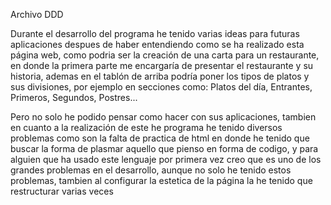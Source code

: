 Archivo DDD

Durante el desarrollo del programa he tenido varias ideas para futuras aplicaciones despues de haber entendiendo como se ha realizado esta página web, como podria ser la creación de una carta para un restaurante, en donde la primera parte me encargaría de presentar el restaurante y su historia, ademas en el tablón de arriba podría poner los tipos de platos y sus divisiones, por ejemplo en secciones como: Platos del día, Entrantes, Primeros, Segundos, Postres...

Pero no solo he podido pensar como hacer con sus aplicaciones, tambien en cuanto a la realización de este he programa he tenido diversos problemas como son la falta de practica de html en donde he tenido que buscar la forma de plasmar aquello que pienso en forma de codigo, y para alguien que ha usado este lenguaje por primera vez creo que es uno de los grandes problemas en el desarrollo, aunque no solo he tenido estos problemas, tambien al configurar la estetica de la página la he tenido que restructurar varias veces